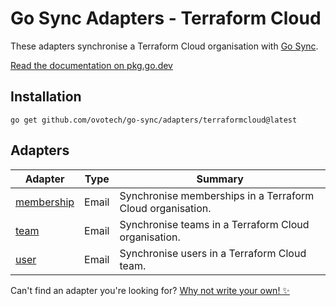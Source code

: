 # Go Sync Adapters - Terraform Cloud
These adapters synchronise a Terraform Cloud organisation with [Go Sync](https://github.com/ovotech/go-sync).

[Read the documentation on pkg.go.dev](https://pkg.go.dev/github.com/ovotech/go-sync/adapters/terraformcloud)

## Installation
```shell
go get github.com/ovotech/go-sync/adapters/terraformcloud@latest
```

## Adapters

| Adapter                                                                                        | Type  | Summary                                                    |
|------------------------------------------------------------------------------------------------|-------|------------------------------------------------------------|
| [membership](https://pkg.go.dev/github.com/ovotech/go-sync/adapters/terraformcloud/membership) | Email | Synchronise memberships in a Terraform Cloud organisation. |
| [team](https://pkg.go.dev/github.com/ovotech/go-sync/adapters/terraformcloud/team)             | Email | Synchronise teams in a Terraform Cloud organisation.       |
| [user](https://pkg.go.dev/github.com/ovotech/go-sync/adapters/terraformcloud/user)             | Email | Synchronise users in a Terraform Cloud team.               |

Can't find an adapter you're looking for? [Why not write your own! ✨](/CONTRIBUTING.md)

